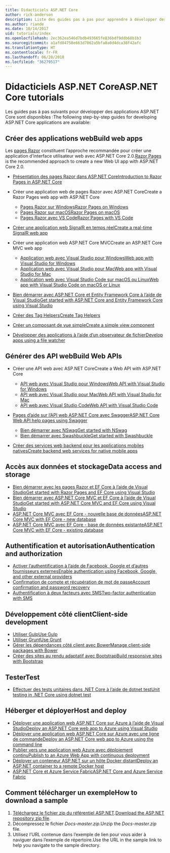 ```yaml
---
title: Didacticiels ASP.NET Core
author: rick-anderson
description: Liste des guides pas à pas pour apprendre à développer des applications ASP.NET Core.
ms.author: riande
ms.date: 10/14/2017
uid: tutorials/index
ms.openlocfilehash: 2ec362ea546d7bdb493665fe836bdf9ddb68b1b3
ms.sourcegitcommit: a1afd04758e663d7062a5bfa8a0d4dca38f42afc
ms.translationtype: HT
ms.contentlocale: fr-FR
ms.lasthandoff: 06/20/2018
ms.locfileid: "36279517"
---
```

# <a name="aspnet-core-tutorials"></a><span data-ttu-id="fda68-103">Didacticiels ASP.NET Core</span><span class="sxs-lookup"><span data-stu-id="fda68-103">ASP.NET Core tutorials</span></span>

<span data-ttu-id="fda68-104">Les guides pas à pas suivants pour développer des applications ASP.NET Core sont disponibles :</span><span class="sxs-lookup"><span data-stu-id="fda68-104">The following step-by-step guides for developing ASP.NET Core applications are available:</span></span>

## <a name="build-web-apps"></a><span data-ttu-id="fda68-105">Créer des applications web</span><span class="sxs-lookup"><span data-stu-id="fda68-105">Build web apps</span></span>

<span data-ttu-id="fda68-106">Les [pages Razor](xref:razor-pages/index) constituent l’approche recommandée pour créer une application d’interface utilisateur web avec ASP.NET Core 2.0.</span><span class="sxs-lookup"><span data-stu-id="fda68-106">[Razor Pages](xref:razor-pages/index) is the recommended approach to create a new Web UI app with ASP.NET Core 2.0.</span></span>

* [<span data-ttu-id="fda68-107">Présentation des pages Razor dans ASP.NET Core</span><span class="sxs-lookup"><span data-stu-id="fda68-107">Introduction to Razor Pages in ASP.NET Core</span></span>](xref:razor-pages/index)
* <span data-ttu-id="fda68-108">Créer une application web de pages Razor avec ASP.NET Core</span><span class="sxs-lookup"><span data-stu-id="fda68-108">Create a Razor Pages web app with ASP.NET Core</span></span>

   * [<span data-ttu-id="fda68-109">Pages Razor sur Windows</span><span class="sxs-lookup"><span data-stu-id="fda68-109">Razor Pages on Windows</span></span>](xref:tutorials/razor-pages/index)
   * [<span data-ttu-id="fda68-110">Pages Razor sur macOS</span><span class="sxs-lookup"><span data-stu-id="fda68-110">Razor Pages on macOS</span></span>](xref:tutorials/razor-pages-mac/index)
   * [<span data-ttu-id="fda68-111">Pages Razor avec VS Code</span><span class="sxs-lookup"><span data-stu-id="fda68-111">Razor Pages with VS Code</span></span>](xref:tutorials/razor-pages-vsc/index)  

* [<span data-ttu-id="fda68-112">Créer une application web SignalR en temps réel</span><span class="sxs-lookup"><span data-stu-id="fda68-112">Create a real-time SignalR web app</span></span>](xref:tutorials/signalr)

* <span data-ttu-id="fda68-113">Créer une application web ASP.NET Core MVC</span><span class="sxs-lookup"><span data-stu-id="fda68-113">Create an ASP.NET Core MVC web app</span></span>

   * [<span data-ttu-id="fda68-114">Application web avec Visual Studio pour Windows</span><span class="sxs-lookup"><span data-stu-id="fda68-114">Web app with Visual Studio for Windows</span></span>](xref:tutorials/first-mvc-app/index)
   * [<span data-ttu-id="fda68-115">Application web avec Visual Studio pour Mac</span><span class="sxs-lookup"><span data-stu-id="fda68-115">Web app with Visual Studio for Mac</span></span>](xref:tutorials/first-mvc-app-mac/index)
   * [<span data-ttu-id="fda68-116">Application web avec Visual Studio Code sur macOS ou Linux</span><span class="sxs-lookup"><span data-stu-id="fda68-116">Web app with Visual Studio Code on macOS or Linux</span></span>](xref:tutorials/first-mvc-app-xplat/index)

* [<span data-ttu-id="fda68-117">Bien démarrer avec ASP.NET Core et Entity Framework Core à l’aide de Visual Studio</span><span class="sxs-lookup"><span data-stu-id="fda68-117">Get started with ASP.NET Core and Entity Framework Core using Visual Studio</span></span>](xref:data/ef-mvc/index)
* [<span data-ttu-id="fda68-118">Créer des Tag Helpers</span><span class="sxs-lookup"><span data-stu-id="fda68-118">Create Tag Helpers</span></span>](xref:mvc/views/tag-helpers/authoring)
* [<span data-ttu-id="fda68-119">Créer un composant de vue simple</span><span class="sxs-lookup"><span data-stu-id="fda68-119">Create a simple view component</span></span>](xref:mvc/views/view-components#walkthrough-creating-a-simple-view-component)
* [<span data-ttu-id="fda68-120">Développer des applications à l’aide d’un observateur de fichier</span><span class="sxs-lookup"><span data-stu-id="fda68-120">Develop apps using a file watcher</span></span>](xref:tutorials/dotnet-watch)

## <a name="build-web-apis"></a><span data-ttu-id="fda68-121">Générer des API web</span><span class="sxs-lookup"><span data-stu-id="fda68-121">Build Web APIs</span></span>

* <span data-ttu-id="fda68-122">Créer une API web avec ASP.NET Core</span><span class="sxs-lookup"><span data-stu-id="fda68-122">Create a Web API with ASP.NET Core</span></span>

  * [<span data-ttu-id="fda68-123">API web avec Visual Studio pour Windows</span><span class="sxs-lookup"><span data-stu-id="fda68-123">Web API with Visual Studio for Windows</span></span>](xref:tutorials/first-web-api)
  * [<span data-ttu-id="fda68-124">API web avec Visual Studio pour Mac</span><span class="sxs-lookup"><span data-stu-id="fda68-124">Web API with Visual Studio for Mac</span></span>](xref:tutorials/first-web-api-mac)
  * [<span data-ttu-id="fda68-125">API web avec Visual Studio Code</span><span class="sxs-lookup"><span data-stu-id="fda68-125">Web API with Visual Studio Code</span></span>](xref:tutorials/web-api-vsc)

* [<span data-ttu-id="fda68-126">Pages d’aide sur l’API web ASP.NET Core avec Swagger</span><span class="sxs-lookup"><span data-stu-id="fda68-126">ASP.NET Core Web API help pages using Swagger</span></span>](xref:tutorials/web-api-help-pages-using-swagger)
  * [<span data-ttu-id="fda68-127">Bien démarrer avec NSwag</span><span class="sxs-lookup"><span data-stu-id="fda68-127">Get started with NSwag</span></span>](xref:tutorials/get-started-with-nswag)
  * [<span data-ttu-id="fda68-128">Bien démarrer avec Swashbuckle</span><span class="sxs-lookup"><span data-stu-id="fda68-128">Get started with Swashbuckle</span></span>](xref:tutorials/get-started-with-swashbuckle)

* [<span data-ttu-id="fda68-129">Créer des services web backend pour les applications mobiles natives</span><span class="sxs-lookup"><span data-stu-id="fda68-129">Create backend web services for native mobile apps</span></span>](xref:mobile/native-mobile-backend)

## <a name="data-access-and-storage"></a><span data-ttu-id="fda68-130">Accès aux données et stockage</span><span class="sxs-lookup"><span data-stu-id="fda68-130">Data access and storage</span></span>

* [<span data-ttu-id="fda68-131">Bien démarrer avec les pages Razor et EF Core à l’aide de Visual Studio</span><span class="sxs-lookup"><span data-stu-id="fda68-131">Get started with Razor Pages and EF Core using Visual Studio</span></span>](xref:data/ef-rp/intro)
* [<span data-ttu-id="fda68-132">Bien démarrer avec ASP.NET Core MVC et EF Core à l’aide de Visual Studio</span><span class="sxs-lookup"><span data-stu-id="fda68-132">Get started with ASP.NET Core MVC and EF Core using Visual Studio</span></span>](xref:data/ef-mvc/index)
* [<span data-ttu-id="fda68-133">ASP.NET Core MVC avec EF Core - nouvelle base de données</span><span class="sxs-lookup"><span data-stu-id="fda68-133">ASP.NET Core MVC with EF Core - new database</span></span>](/ef/core/get-started/aspnetcore/new-db)
* [<span data-ttu-id="fda68-134">ASP.NET Core MVC avec EF Core - base de données existante</span><span class="sxs-lookup"><span data-stu-id="fda68-134">ASP.NET Core MVC with EF Core - existing database</span></span>](/ef/core/get-started/aspnetcore/existing-db)

## <a name="authentication-and-authorization"></a><span data-ttu-id="fda68-135">Authentification et autorisation</span><span class="sxs-lookup"><span data-stu-id="fda68-135">Authentication and authorization</span></span>

* [<span data-ttu-id="fda68-136">Activer l’authentification à l’aide de Facebook, Google et d’autres fournisseurs externes</span><span class="sxs-lookup"><span data-stu-id="fda68-136">Enable authentication using Facebook, Google, and other external providers</span></span>](xref:security/authentication/social/index)
* [<span data-ttu-id="fda68-137">Confirmation de compte et récupération de mot de passe</span><span class="sxs-lookup"><span data-stu-id="fda68-137">Account confirmation and password recovery</span></span>](xref:security/authentication/accconfirm)
* [<span data-ttu-id="fda68-138">Authentification à deux facteurs avec SMS</span><span class="sxs-lookup"><span data-stu-id="fda68-138">Two-factor authentication with SMS</span></span>](xref:security/authentication/2fa)

## <a name="client-side-development"></a><span data-ttu-id="fda68-139">Développement côté client</span><span class="sxs-lookup"><span data-stu-id="fda68-139">Client-side development</span></span>

* [<span data-ttu-id="fda68-140">Utiliser Gulp</span><span class="sxs-lookup"><span data-stu-id="fda68-140">Use Gulp</span></span>](xref:client-side/using-gulp)
* [<span data-ttu-id="fda68-141">Utiliser Grunt</span><span class="sxs-lookup"><span data-stu-id="fda68-141">Use Grunt</span></span>](xref:client-side/using-grunt)
* [<span data-ttu-id="fda68-142">Gérer les dépendances côté client avec Bower</span><span class="sxs-lookup"><span data-stu-id="fda68-142">Manage client-side packages with Bower</span></span>](xref:client-side/bower)
* [<span data-ttu-id="fda68-143">Créer des sites au rendu adaptatif avec Bootstrap</span><span class="sxs-lookup"><span data-stu-id="fda68-143">Build responsive sites with Bootstrap</span></span>](xref:client-side/bootstrap)

## <a name="test"></a><span data-ttu-id="fda68-144">Tester</span><span class="sxs-lookup"><span data-stu-id="fda68-144">Test</span></span>

* [<span data-ttu-id="fda68-145">Effectuer des tests unitaires dans .NET Core à l’aide de dotnet test</span><span class="sxs-lookup"><span data-stu-id="fda68-145">Unit testing in .NET Core using dotnet test</span></span>](/dotnet/articles/core/testing/unit-testing-with-dotnet-test)

## <a name="host-and-deploy"></a><span data-ttu-id="fda68-146">Héberger et déployer</span><span class="sxs-lookup"><span data-stu-id="fda68-146">Host and deploy</span></span>

* [<span data-ttu-id="fda68-147">Déployer une application web ASP.NET Core sur Azure à l’aide de Visual Studio</span><span class="sxs-lookup"><span data-stu-id="fda68-147">Deploy an ASP.NET Core web app to Azure using Visual Studio</span></span>](xref:tutorials/publish-to-azure-webapp-using-vs)
* [<span data-ttu-id="fda68-148">Déployer une application web ASP.NET Core sur Azure avec une ligne de commande</span><span class="sxs-lookup"><span data-stu-id="fda68-148">Deploy an ASP.NET Core web app to Azure using the command line</span></span>](xref:tutorials/publish-to-azure-webapp-using-cli)
* [<span data-ttu-id="fda68-149">Publier vers une application web Azure avec déploiement continu</span><span class="sxs-lookup"><span data-stu-id="fda68-149">Publish to an Azure Web App with continuous deployment</span></span>](xref:host-and-deploy/azure-apps/azure-continuous-deployment)
* [<span data-ttu-id="fda68-150">Déployer un conteneur ASP.NET sur un hôte Docker distant</span><span class="sxs-lookup"><span data-stu-id="fda68-150">Deploy an ASP.NET container to a remote Docker host</span></span>](/azure/vs-azure-tools-docker-hosting-web-apps-in-docker)
* [<span data-ttu-id="fda68-151">ASP.NET Core et Azure Service Fabric</span><span class="sxs-lookup"><span data-stu-id="fda68-151">ASP.NET Core and Azure Service Fabric</span></span>](/azure/service-fabric/service-fabric-add-a-web-frontend)

<a name="download"></a>
## <a name="how-to-download-a-sample"></a><span data-ttu-id="fda68-152">Comment télécharger un exemple</span><span class="sxs-lookup"><span data-stu-id="fda68-152">How to download a sample</span></span>

1. <span data-ttu-id="fda68-153">[Téléchargez le fichier zip du référentiel ASP.NET](https://codeload.github.com/aspnet/Docs/zip/master).</span><span class="sxs-lookup"><span data-stu-id="fda68-153">[Download the ASP.NET repository zip file](https://codeload.github.com/aspnet/Docs/zip/master).</span></span>
1. <span data-ttu-id="fda68-154">Décompressez le fichier *Docs-master.zip*.</span><span class="sxs-lookup"><span data-stu-id="fda68-154">Unzip the *Docs-master.zip* file.</span></span>
1. <span data-ttu-id="fda68-155">Utilisez l’URL contenue dans l’exemple de lien pour vous aider à naviguer dans l’exemple de répertoire.</span><span class="sxs-lookup"><span data-stu-id="fda68-155">Use the URL in the sample link to help you navigate to the sample directory.</span></span>
